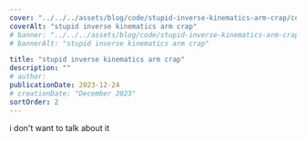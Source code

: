 ```yaml
---
cover: "../../../assets/blog/code/stupid-inverse-kinematics-arm-crap/cover.png"
coverAlt: "stupid inverse kinematics arm crap"
# banner: "../../../assets/blog/code/stupid-inverse-kinematics-arm-crap/banner.png"
# bannerAlt: "stupid inverse kinematics arm crap"

title: "stupid inverse kinematics arm crap"
description: ""
# author:
publicationDate: 2023-12-24
# creationDate: "December 2023"
sortOrder: 2
---
```


i don't want to talk about it